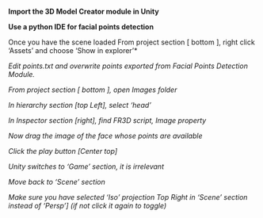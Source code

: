 **Import the 3D Model Creator module in Unity**

**Use a python IDE for facial points detection**


Once you have the scene loaded
From project section [ bottom ], right click ‘Assets’ and choose ‘Show in explorer’*

*Edit points.txt and overwrite points exported from Facial Points Detection Module.*


*From project section [ bottom ], open Images folder*

*In hierarchy section [top Left], select ‘head’*

*In Inspector section [right], find FR3D script, Image property*

*Now drag the image of the face whose points are available*


*Click the play button [Center top]*

*Unity switches to ‘Game’ section, it is irrelevant*

*Move back to ‘Scene’ section*

*Make sure you have selected ‘Iso’ projection Top Right in ‘Scene’ section instead of ‘Persp’] (if not click it again to toggle)*
